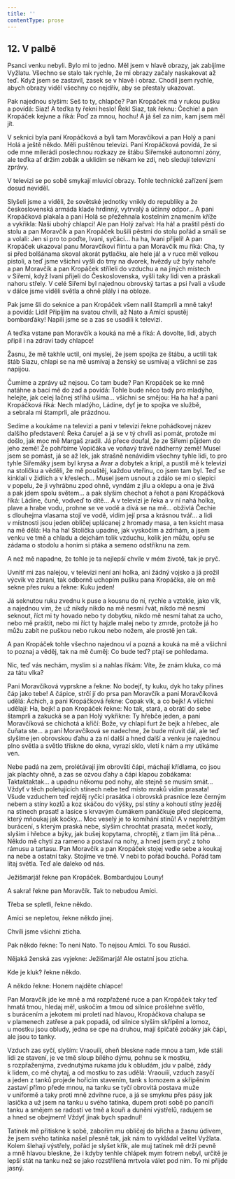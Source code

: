 ```yaml
---
title: ''
contentType: prose
---
```


## 12\. V palbě

  

Psanci venku nebyli. Bylo mi to jedno. Měl jsem v hlavě obrazy, jak zabíjíme Vyžlatu. Všechno se stalo tak rychle, že mi obrazy začaly naskakovat až teď. Když jsem se zastavil, zasek se v hlavě i obraz. Chodil jsem rychle, abych obrazy viděl všechny co nejdřív, aby se přestaly ukazovat.

Pak najednou slyšim: Seš to ty, chlapče? Pan Kropáček má v rukou pušku a povídá: Siaz! A teďka ty řekni heslo! Řekl Siaz, tak řeknu: Čechie! a pan Kropáček kejvne a říká: Poď za mnou, hochu! A já šel za ním, kam jsem měl jít.

V seknici byla paní Kropáčková a byli tam Moravčíkovi a pan Holý a pani Holá a ještě někdo. Měli puštěnou televizi. Paní Kropáčková povídá, že si ode mne milerádi poslechnou rozkazy ze štábu Siřemské autonomní zóny, ale teďka ať držim zobák a uklidim se někam ke zdi, neb sledují televizní zprávy.

V televizi se po sobě smykají mluvicí obrazy. Tohle technické zařízení jsem dosud neviděl.

Slyšeli jsme a viděli, že sovětské jednotky vnikly do republiky a že československá armáda klade hrdinný, vytrvalý a účinný odpor… A pani Kropáčková plakala a pani Holá se přežehnala kostelním znamením kříže a vykřikla: Naši ubohý chlapci! Ale pan Holý zařval: Ha há! a praštil pěstí do stolu a pan Moravčík a pan Kropáček bušili pěstmi do stolu pořád a smáli se a volali: Jen si pro to poďte, Ivani, syčáci… ha ha, Ivani přijeli! A pan Kropáček ukazoval panu Moravčíkovi flintu a pan Moravčík mu říká: Cha, ty si před bolšánama skoval akorát pytlačku, ale hele já! a v ruce měl velkou pistoli, a teď jsme všichni vyšli do tmy na dvorek, hvězdy už byly nahoře a pan Moravčík a pan Kropáček stříleli do vzduchu a na jiných místech v Siřemi, když Ivani přijeli do Československa, vyšli taky lidi ven a práskali nahoru střely. V celé Siřemi byl najednou obrovský tartas a psi řvali a všude v dálce jsme viděli světla a ohně plály i na obloze.

Pak jsme šli do seknice a pan Kropáček všem nalil štamprli a mně taky! a povídá: Lidi! Připíjím na svatou chvíli, až Nato a Amíci spustěj bombarďáky! Napili jsme se a zas se usadili k televizi.

A teďka vstane pan Moravčík a kouká na mě a říká: A dovolte, lidi, abych připil i na zdraví tady chlapce!

Žasnu, že mě takhle uctil, oni myslej, že jsem spojka ze štábu, a uctili tak štáb Siazu, chlapi se na mě usmívaj a ženský se usmívaj a všichni se zas napijou.

Čumíme a zprávy už nejsou. Co tam bude? Pan Kropáček se ke mně natáhne a bací mě do zad a povídá: Tohle bude něco tady pro mladýho, helejte, jak celej lačnej stříhá ušima… všichni se smějou: Ha ha ha! a pani Kropáčková říká: Nech mladýho, Ládine, dyť je to spojka ve službě, a sebrala mi štamprli, ale prázdnou.

Sedíme a koukáme na televizi a pani v televizi řekne pohádkovej název dalšího představení: Řeka čaruje! a já se v tý chvíli asi pomát, protože mi došlo, jak moc mě Margaš zradil. Já přece doufal, že ze Siřemi půjdem do jeho země! Že pohřbíme Vopičáka ve voňavý trávě nádherný země! Musel jsem se pomást, já se až lek, jak strašně nenávidím všechny tyhle lidi, to pro tyhle Siřemáky jsem byl krysa a Avar a dobytek a kripl, a pustili mě k televizi na stoličku a věděli, že mě pouštěj, každou vteřinu, co jsem tam byl. Teď se kinklali v židlích a v křeslech… Musel jsem usnout a zdálo se mi o slepici v popelu, že ji vyhrábnu zpod ohně, vyndám z jílu a oklepu a ona je živá a pak jdem spolu světem… a pak slyšim chechot a řehot a pani Kropáčková říká: Ládine, čuně, vodveď to dítě… A v televizi je řeka a v ní nahá holka, plave a hrabe vodu, prohne se ve vodě a dívá se na mě… obživlá Čechie s dlouhejma vlasama stojí ve vodě, vidim její prsa a krásnou tvář… a lidi v místnosti jsou jeden obličej uplácanej z hromady masa, a ten ksicht masa na mě dělá: Ha ha ha! Stolička upadne, jak vyskočím a zdrhám, a jsem venku ve tmě a chladu a dejchám tolik vzduchu, kolik jen můžu, opřu se zádama o stodolu a honim si ptáka a semeno odstříknu na zem.

A než mě napadne, že tohle je ta nejlepší chvíle v mém životě, tak je pryč.

Uvnitř mi zas nalejou, v televizi není ani holka, ani žádný vojsko a já prožil výcvik ve zbrani, tak odborně uchopím pušku pana Kropáčka, ale on mě sekne přes ruku a řekne: Kuku jeden!

Já seknutou ruku zvednu k puse a kousnu do ní, rychle a vztekle, jako vlk, a najednou vim, že už nikdy nikdo na mě nesmí řvát, nikdo mě nesmí seknout, říct mi ty hovado nebo ty dobytku, nikdo mě nesmí tahat za ucho, nebo mě praštit, nebo mi říct ty hajzle malej nebo ty zmrde, protože já ho můžu zabít ne puškou nebo rukou nebo nožem, ale prostě jen tak.

A pan Kropáček tohle všechno najednou ví a pozná a kouká na mě a všichni to poznaj a věděj, tak na mě čuměj: Co bude teď? ptají se pohledama.

Nic, teď vás nechám, myslim si a nahlas říkám: Víte, že znám kluka, co má za tátu vlka?

Pani Moravčíková vyprskne a řekne: No bodejť, ty kuku, dyk ho taky přines čáp jako tebe! A čápice, strčí jí do prsa pan Moravčík a pani Moravčíková udělá: Áchich, a pani Kropáčková řekne: Copak vlk, a co bejk! A všichni udělají: Ha, bejk! a pan Kropáček řekne: No tak, stará, a obrátí do sebe štamprli a zakucká se a pan Holý vykřikne: Ty hřebče jeden, a paní Moravčíková se chichotá a křičí: Bože, vy chlapi furt že bejk a hřebec, ale čuňata ste… a paní Moravčíková se nadechne, že bude mluvit dál, ale teď slyšíme jen obrovskou ďahu a za ní další a hned další a venku je najednou plno světla a světlo třískne do okna, vyrazí sklo, vletí k nám a my utíkáme ven.

Nebe padá na zem, prolétávají jím obrovští čápi, máchají křídlama, co jsou jak plachty ohně, a zas se ozvou ďahy a čápi klapou zobákama: Taktaktaktak… a upadnu někomu pod nohy, ale stejně se musim smát… Vždyť v těch poletujících stínech nebe teď místo mraků vidím prasata! Všude vzduchem teď rejděj ryčící prasátka i obrovská prasnice leze černým nebem a stíny kozlů a koz skáčou do výšky, psí stíny a kohoutí stíny jezděj na stínech prasat! a lasice s krvavým čumákem panáčkuje před slepicema, který mňoukaj jak kočky… Moc veselý je to komíhání stínů! A v nepřetržitým burácení, s kterým praská nebe, slyšim chrochtat prasata, mečet kozly, slyšim i hřebce a býky, jak bušej kopytama, chroptěj, z tlam jim lítá pěna… Někdo mě chytí za rameno a postaví na nohy, a hned jsem pryč z toho rámusu a tartasu. Pan Moravčík a pan Kropáček stojej vedle sebe a koukaj na nebe a ostatní taky. Stojíme ve tmě. V nebi to pořád bouchá. Pořád tam lítaj světla. Teď ale daleko od nás.

Ježišmarjá! řekne pan Kropáček. Bombardujou Louny!

A sakra! řekne pan Moravčík. Tak to nebudou Amíci.

Třeba se spletli, řekne někdo.

Amíci se nepletou, řekne někdo jinej.

Chvíli jsme všichni zticha.

Pak někdo řekne: To neni Nato. To nejsou Amíci. To sou Rusáci.

Nějaká ženská zas vyjekne: Ježišmarjá! Ale ostatní jsou zticha.

Kde je kluk? řekne někdo.

A někdo řekne: Honem najděte chlapce!

Pan Moravčík jde ke mně a má rozpřažené ruce a pan Kropáček taky teď hmatá tmou, hledaj mě!, uskočím a tmou od silnice prošlehne světlo, s burácením a jekotem mi proletí nad hlavou, Kropáčkova chalupa se v plamenech zatřese a pak popadá, od silnice slyším skřípění a lomoz, u mostku jsou obludy, jedna se cpe na druhou, mají špičaté zobáky jak čápi, ale jsou to tanky.

Vzduch zas syčí, slyším: Vraouííí, oheň bleskne nade mnou a tam, kde stáli lidi ze stavení, je ve tmě sloup bílého dýmu, pohnu se k mostku, s rozpřaženýma, zvednutýma rukama jdu k obludám, jdu v palbě, zády k lidem, co mě chytaj, a od mostku to zas udělá: Vraouííí, vzduch zasyčí a jeden z tanků projede hořícím stavením, tank s lomozem a skřípěním zastaví přímo přede mnou, na tanku se tyčí obrovitá postava muže v uniformě a taky proti mně zdvihne ruce, a já se smyknu přes pásy jak lasička a už jsem na tanku u svého tatínka, dupem proti sobě po pancíři tanku a smějem se radostí ve tmě a kouři a dunění výstřelů, radujem se a hned se obejmem! Vždyť jinak bych spadnul!

Tatínek mě přitiskne k sobě, zabořím mu obličej do břicha a žasnu údivem, že jsem svého tatínka našel přesně tak, jak nám to vykládal velitel Vyžlata. Kolem šlehají výstřely, pořád je slyšet křik, ale muj tatínek mě drží pevně a mně hlavou bleskne, že i kdyby tenhle chlápek mym fotrem nebyl, určitě je lepší stát na tanku než se jako rozstřílená mrtvola válet pod nim. To mi přijde jasný.
